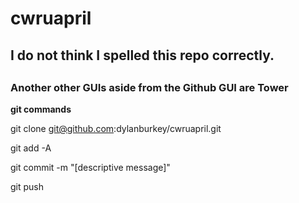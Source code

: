 # cwruapril

## I do not think I spelled this repo correctly.
##
### Another other GUIs aside from the Github GUI are Tower

**git commands**

git clone git@github.com:dylanburkey/cwruapril.git

git add -A

git commit -m "[descriptive message]"

git push
